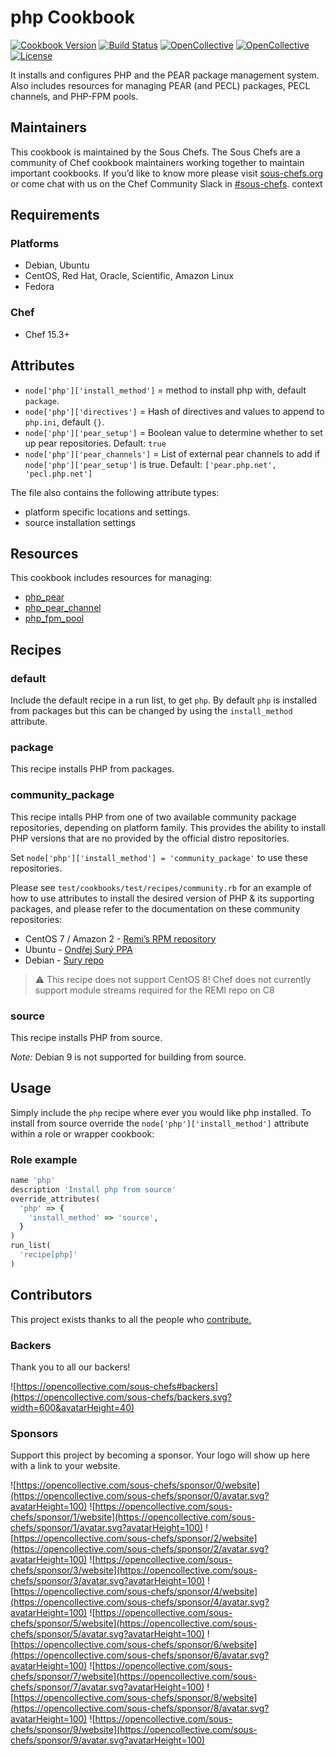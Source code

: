 # php Cookbook

[![Cookbook Version](https://img.shields.io/cookbook/v/php.svg)](https://supermarket.chef.io/cookbooks/php)
[![Build Status](https://img.shields.io/circleci/project/github/sous-chefs/php/master.svg)](https://circleci.com/gh/sous-chefs/php)
[![OpenCollective](https://opencollective.com/sous-chefs/backers/badge.svg)](#backers)
[![OpenCollective](https://opencollective.com/sous-chefs/sponsors/badge.svg)](#sponsors)
[![License](https://img.shields.io/badge/License-Apache%202.0-green.svg)](https://opensource.org/licenses/Apache-2.0)

It installs and configures PHP and the PEAR package management system. Also includes resources for managing PEAR (and PECL) packages, PECL channels, and PHP-FPM pools.

## Maintainers

This cookbook is maintained by the Sous Chefs. The Sous Chefs are a community of Chef cookbook maintainers working together to maintain important cookbooks. If you’d like to know more please visit [sous-chefs.org](https://sous-chefs.org/) or come chat with us on the Chef Community Slack in [#sous-chefs](https://chefcommunity.slack.com/messages/C2V7B88SF).
context
## Requirements

### Platforms

- Debian, Ubuntu
- CentOS, Red Hat, Oracle, Scientific, Amazon Linux
- Fedora

### Chef

- Chef 15.3+

## Attributes

- `node['php']['install_method']` = method to install php with, default `package`.
- `node['php']['directives']` = Hash of directives and values to append to `php.ini`, default `{}`.
- `node['php']['pear_setup']` = Boolean value to determine whether to set up pear repositories. Default: `true`
- `node['php']['pear_channels']` = List of external pear channels to add if `node['php']['pear_setup']` is true. Default: `['pear.php.net', 'pecl.php.net']`

The file also contains the following attribute types:

- platform specific locations and settings.
- source installation settings

## Resources

This cookbook includes resources for managing:

- [php_pear](https://github.com/sous-chefs/php/tree/master/documentation/php_pear.md)
- [php_pear_channel](https://github.com/sous-chefs/php/tree/master/documentation/php_pear_channel.md)
- [php_fpm_pool](https://github.com/sous-chefs/php/tree/master/documentation/php_fpm_pool.md)

## Recipes

### default

Include the default recipe in a run list, to get `php`. By default `php` is installed from packages but this can be changed by using the `install_method` attribute.

### package

This recipe installs PHP from packages.

### community_package

This recipe intalls PHP from one of two available community package repositories, depending on platform family. This provides the ability to install PHP versions that are no provided by the official distro repositories.

Set `node['php']['install_method'] = 'community_package'` to use these repositories.

Please see `test/cookbooks/test/recipes/community.rb` for an example of how to use attributes to install the desired version of PHP & its supporting packages, and please refer to the documentation on these community repositories:

- CentOS 7 / Amazon 2 - [Remi’s RPM repository](https://rpms.remirepo.net)
- Ubuntu - [Ondřej Surý PPA](https://launchpad.net/~ondrej/+archive/ubuntu/php)
- Debian - [Sury repo](https://deb.sury.org/)

> ⚠ This recipe does not support CentOS 8! Chef does not currently support module streams required for the REMI repo on C8

### source

This recipe installs PHP from source.

*Note:* Debian 9 is not supported for building from source.

## Usage

Simply include the `php` recipe where ever you would like php installed. To install from source override the `node['php']['install_method']` attribute within a role or wrapper cookbook:

### Role example

```ruby
name 'php'
description 'Install php from source'
override_attributes(
  'php' => {
    'install_method' => 'source',
  }
)
run_list(
  'recipe[php]'
)
```

## Contributors

This project exists thanks to all the people who [contribute.](https://opencollective.com/sous-chefs/contributors.svg?width=890&button=false)

### Backers

Thank you to all our backers!

![https://opencollective.com/sous-chefs#backers](https://opencollective.com/sous-chefs/backers.svg?width=600&avatarHeight=40)

### Sponsors

Support this project by becoming a sponsor. Your logo will show up here with a link to your website.

![https://opencollective.com/sous-chefs/sponsor/0/website](https://opencollective.com/sous-chefs/sponsor/0/avatar.svg?avatarHeight=100)
![https://opencollective.com/sous-chefs/sponsor/1/website](https://opencollective.com/sous-chefs/sponsor/1/avatar.svg?avatarHeight=100)
![https://opencollective.com/sous-chefs/sponsor/2/website](https://opencollective.com/sous-chefs/sponsor/2/avatar.svg?avatarHeight=100)
![https://opencollective.com/sous-chefs/sponsor/3/website](https://opencollective.com/sous-chefs/sponsor/3/avatar.svg?avatarHeight=100)
![https://opencollective.com/sous-chefs/sponsor/4/website](https://opencollective.com/sous-chefs/sponsor/4/avatar.svg?avatarHeight=100)
![https://opencollective.com/sous-chefs/sponsor/5/website](https://opencollective.com/sous-chefs/sponsor/5/avatar.svg?avatarHeight=100)
![https://opencollective.com/sous-chefs/sponsor/6/website](https://opencollective.com/sous-chefs/sponsor/6/avatar.svg?avatarHeight=100)
![https://opencollective.com/sous-chefs/sponsor/7/website](https://opencollective.com/sous-chefs/sponsor/7/avatar.svg?avatarHeight=100)
![https://opencollective.com/sous-chefs/sponsor/8/website](https://opencollective.com/sous-chefs/sponsor/8/avatar.svg?avatarHeight=100)
![https://opencollective.com/sous-chefs/sponsor/9/website](https://opencollective.com/sous-chefs/sponsor/9/avatar.svg?avatarHeight=100)
